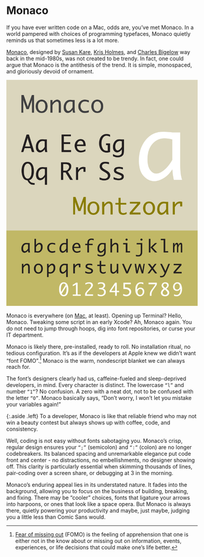 # Monaco

If you have ever written code on a Mac, odds are, you’ve met Monaco. In a world pampered with choices of programming typefaces, Monaco quietly reminds us that sometimes less is a lot more. 

[Monaco](https://en.wikipedia.org/wiki/Monaco_(typeface)), designed by [Susan Kare](https://en.wikipedia.org/wiki/Susan_Kare), [Kris Holmes](https://en.wikipedia.org/wiki/Kris_Holmes), and [Charles Bigelow](https://en.wikipedia.org/wiki/Charles_Bigelow_(type_designer)) way back in the mid-1980s, was not created to be trendy. In fact, one could argue that Monaco is the antithesis of the trend. It is simple, monospaced, and gloriously devoid of ornament.

<img class="medium right" src="/static/2025/monaco-specimen.svg" alt="Monaco" loading="lazy">

Monaco is everywhere (on [Mac](https://en.wikipedia.org/wiki/Mac_(computer)), at least). Opening up Terminal? Hello, Monaco. Tweaking some script in an early Xcode? Ah, Monaco again. You do not need to jump through hoops, dig into font repositories, or curse your IT department. 

Monaco is likely there, pre-installed, ready to roll. No installation ritual, no tedious configuration. It’s as if the developers at Apple knew we didn’t want “font FOMO”.[^FOMO] Monaco is the warm, nondescript blanket we can always reach for. 

The font’s designers clearly had us, caffeine-fueled and sleep-deprived developers, in mind. Every character is distinct. The lowercase `“l”` and number `“1”`? No confusion. A zero with a neat dot, not to be confused with the letter `“O”`. Monaco basically says, “Don’t worry, I won’t let you mistake your variables again!” 

{:.aside .left}
To a developer, Monaco is like that reliable friend who may not win a beauty contest but always shows up with coffee, code, and consistency.

Well, coding is not easy without fonts sabotaging you. Monaco’s crisp, regular design ensures your `“;”` (semicolon) and `“:”` (colon) are no longer codebreakers. Its balanced spacing and unremarkable elegance put code front and center - no distractions, no embellishments, no designer showing off. This clarity is particularly essential when skimming thousands of lines, pair-coding over a screen share, or debugging at 3 in the morning.

Monaco’s enduring appeal lies in its understated nature. It fades into the background, allowing you to focus on the business of building, breaking, and fixing. There may be “cooler” choices, fonts that ligature your arrows into harpoons, or ones that look like a space opera. But Monaco is always there, quietly powering your productivity and maybe, just maybe, judging you a little less than Comic Sans would.

[^FOMO]: [Fear of missing out](https://en.wikipedia.org/wiki/Fear_of_missing_out) (FOMO) is the feeling of apprehension that one is either not in the know about or missing out on information, events, experiences, or life decisions that could make one’s life better.